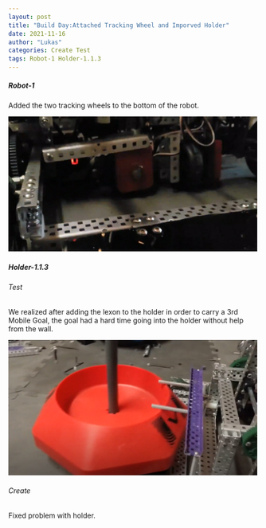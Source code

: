 ```yaml
---
layout: post
title: "Build Day:Attached Tracking Wheel and Imporved Holder"
date: 2021-11-16
author: "Lukas"
categories: Create Test
tags: Robot-1 Holder-1.1.3
---
```

##### Robot-1
Added the two tracking wheels to the bottom of the robot.

<img class="responsive-img" width="500" src="/assets/pics/Photos-001/Screenshot_20220217-083437_Photos.jpg">

##### Holder-1.1.3

###### Test

We realized after adding the lexon to the holder in order to carry a 3rd Mobile Goal, the goal had a hard time going into the holder without help from the wall.

<img class="responsive-img" width="500" src="/assets/pics/building/robot-1/HolderNotWorking.PNG">

###### Create

Fixed problem with holder.




